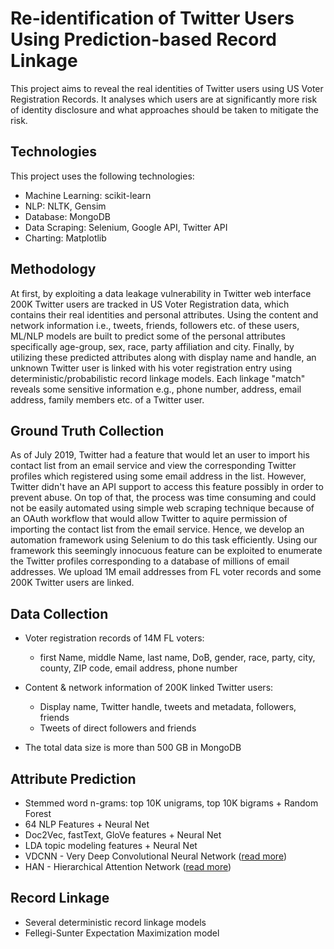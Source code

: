 # Re-identification of Twitter Users Using Prediction-based Record Linkage
This project aims to reveal the real identities of Twitter users using US Voter Registration Records. It analyses which users are at significantly more risk of identity disclosure and what approaches should be taken to mitigate the risk. 

## Technologies

This project uses the following technologies:

* Machine Learning: scikit-learn
* NLP: NLTK, Gensim
* Database: MongoDB
* Data Scraping: Selenium, Google API, Twitter API
* Charting: Matplotlib

## Methodology

At first, by exploiting a data leakage vulnerability in Twitter web interface 200K Twitter users are tracked in US Voter Registration data, which contains their real identities and personal attributes. Using the content and network information i.e., tweets, friends, followers etc. of these users, ML/NLP models are built to predict some of the personal attributes specifically age-group, sex, race, party affiliation and city. Finally, by utilizing these predicted attributes along with display name and handle, an unknown Twitter user is linked with his voter registration entry using deterministic/probabilistic record linkage models. Each linkage "match" reveals some sensitive information e.g., phone number, address, email address, family members etc. of a Twitter user. 

## Ground Truth Collection

As of July 2019, Twitter had a feature that would let an user to import his contact list from an email service and view the corresponding Twitter profiles which registered using some email address in the list. However, Twitter didn't have an API support to access this feature possibly in order to prevent abuse. On top of that, the process was time consuming and could not be easily automated using simple web scraping technique because of an OAuth workflow that would allow Twitter to aquire permission of importing the contact list from the email service. Hence, we develop an automation framework using Selenium to do this task efficiently. Using our framework this seemingly innocuous feature can be exploited to enumerate the Twitter profiles corresponding to a database of millions of email addresses. We upload 1M email addresses from FL voter records and some 200K Twitter users are linked. 

## Data Collection

* Voter registration records of 14M FL voters:

  - first Name, middle Name, last name, DoB, gender, race, party, city, county, ZIP code, email address, phone number

* Content & network information of 200K linked Twitter users:

  - Display name, Twitter handle, tweets and metadata, followers, friends
  - Tweets of direct followers and friends
  
* The total data size is more than 500 GB in MongoDB
  

## Attribute Prediction

* Stemmed word n-grams: top 10K unigrams, top 10K bigrams + Random Forest
* 64 NLP Features + Neural Net
* Doc2Vec, fastText, GloVe features + Neural Net
* LDA topic modeling features + Neural Net
* VDCNN - Very Deep Convolutional Neural Network ([read more](https://arxiv.org/abs/1606.01781)) 
* HAN - Hierarchical Attention Network ([read more](https://www.aclweb.org/anthology/N16-1174/))

## Record Linkage

* Several deterministic record linkage models
* Fellegi-Sunter Expectation Maximization model 


